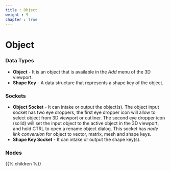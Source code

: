 ```yaml
---
title : Object
weight : 9
chapter : true
---
```


# Object

### Data Types

- **Object** - It is an object that is available in the *Add* menu of the 3D viewport.
- **Shape Key** - A data structure that represents a shape key of the object.

### Sockets

- **Object Socket** - It can intake or output the object(s). The object input socket has two eye droppers, the first eye dropper icon will allow to select object from 3D viewport or outliner. The second eye dropper icon (solid) will set the input object to the active object in the 3D viewport, and hold CTRL to open a rename object dialog. This socket has *node link conversion* for object to vector, matrix, mesh and
shape keys.
- **Shape Key Socket** - It can intake or output the shape key(s).

### Nodes
{{% children %}}

